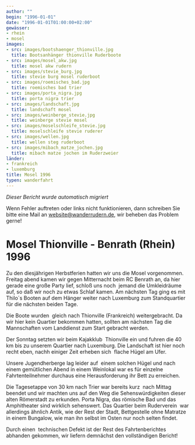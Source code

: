 ```yaml
---
author: ""
begin: "1996-01-01"
date: "1996-01-01T01:00:00+02:00"
gewässer:
- rhein
- mosel
images:
- src: images/bootshaenger_thionville.jpg
  title: Bootsanhänger thionville Ruderboote
- src: images/mosel_akw.jpg
  title: mosel akw rudern
- src: images/stevie_burg.jpg
  title: stevie burg mosel ruderboot
- src: images/roemisches_bad.jpg
  title: roemisches bad trier
- src: images/porta_nigra.jpg
  title: porta nigra trier
- src: images/landschaft.jpg
  title: landschaft mosel
- src: images/weinberge_stevie.jpg
  title: weinberge stevie mosel
- src: images/moselschleife_stevie.jpg
  title: moselschleife stevie ruderer
- src: images/wellen.jpg
  title: wellen steg ruderboot
- src: images/mibach_matze_jochen.jpg
  title: mibach matze jochen im Ruderzweier
länder:
- frankreich
- luxemburg
title: Mosel 1996
typen: wanderfahrt
---
```



*Dieser Bericht wurde automatisch migriert*

Wenn Fehler auftreten oder links nicht funktionieren, dann schreiben Sie bitte eine Mail an website@wanderrudern.de, wir beheben das Problem gerne!



# Mosel Thionville - Benrath (Rhein) 1996


Zu den diesjährigen Herbstferien hatten wir uns die Mosel vorgenommen. Freitag abend kamen wir gegen Mitternacht beim RC Benrath an, da hier gerade eine große Party lief, schloß uns noch  jemand die Umkleidräume auf, so daß wir noch zu etwas Schlaf kamen. Am nächsten Tag ging es mit Thilo´s Booten auf dem Hänger weiter nach Luxemburg zum Standquartier für die nächsten beiden Tage.

Die Boote wurden  gleich nach Thionville (Frankreich) weitergebracht. Da wir hier kein Quartier bekommen hatten, sollten am nächsten Tag die Mannschaften vom Landdienst zum Start gebracht werden.

Der Sonntag setzten wir beim Kajakklub  Thionville ein und fuhren die 40 km bis zu unserem Quartier nach Luxemburg. Die Landschaft ist hier noch recht eben, nachh einiger Zeit erheben sich  flache Hügel am Ufer.

Unsere Jugendherberge lag leider auf  einem solchen Hügel und nach einem gemütlichen Abend in einem Weinlokal war es für einzelne Fahrtenteilnehmer durchaus eine Herausforderung ihr Bett zu erreichen.

Die Tagesetappe von 30 km nach Trier war bereits kurz  nach Mittag beendet und wir machten uns auf den Weg die Sehenswürdigkeiten dieser alten Römerstadt zu erkunden. Porta Nigra, das römische Bad und das Amphitheater sind wirklich sehenswert. Das Quartier beim Ruderverein  war allerdings ähnlich Antik, wie der Rest der Stadt, Bettgestelle ohne Matratze in einem Bungalow, wie man ihn selbst im Osten nur noch selten findet.

Durch einen  technischen Defekt ist der Rest des Fahrtenberichtes abhanden gekommen, wir liefern demnächst den vollständigen Bericht!
